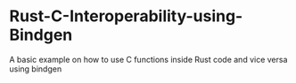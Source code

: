 # Rust-C-Interoperability-using-Bindgen
A basic example on how to use C functions inside Rust code and vice versa using bindgen
